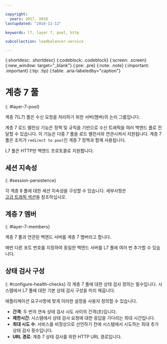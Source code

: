 ```yaml
---

copyright:
  years: 2017, 2018
lastupdated: "2018-11-12"

keywords: l7, layer 7, pool, http

subcollection: loadbalancer-service

---
```


{:shortdesc: .shortdesc}
{:codeblock: .codeblock}
{:screen: .screen}
{:new_window: target="_blank"}
{:pre: .pre}
{:note: .note}
{:important: .important}
{:tip: .tip}
{:table: .aria-labeledby="caption"}

# 계층 7 풀
{: #layer-7-pool}

계층 7(L7) 풀은 수신 요청을 처리하기 위한 서버(멤버)의 논리 그룹입니다.

계층 7 로드 밸런싱 기능은 정책 및 규칙을 기반으로 수신 트래픽을 여러 백엔드 풀로 전달할 수 있습니다. 이 기능은 다중 7 풀을 로드 밸런서와 연관시켜서 지원됩니다. 계층 7 풀은 조치가 `redirect to pool`인 계층 7 정책과 함께 사용됩니다.

L7 풀은 HTTP만 백엔드 프로토콜로 지원합니다.

## 세션 지속성
{: #session-persistence}

각 계층 8 풀에 대한 세션 지속성을 구성할 수 있습니다. 세부사항은  
[고급 트래픽 섹션](/docs/infrastructure/loadbalancer-service?topic=loadbalancer-service-advanced-traffic-management-with-ibm-cloud-load-balancer)을 참조하십시오.

## 계층 7 멤버
{: #layer-7-members}

계층 7 풀과 연관된 백엔드 서버를 계층 7 멤버라고 합니다.

매번 다른 포트 번호를 지정하여 동일한 백엔드 서버를 L7 풀에 여러 번 추가할 수 있습니다.

## 상태 검사 구성
{: #configure-health-checks}
각 계층 7 풀에 대한 상태 검사 정의는 필수입니다. 시스템에서 L7 풀에 대한 기본 상태 검사 구성을 미리 채웁니다.

애플리케이션 요구사항에 맞게 이러한 설정을 사용자 정의할 수 있습니다.

 * **간격**: 두 번의 연속 상태 검사 시도 사이의 간격(초)입니다.
 * **제한시간**: 시스템에서 상태 검사 요청에 대한 응답을 기다리는 최대 시간입니다.
 * **최대 시도 수**: 서비스를 비정상으로 선언하기 전에 시스템에서 시도하는 최대 추가 상태 검사 횟수입니다.
 * **URL 경로**: 계층 7 상태 검사를 위한 HTTP URL 경로입니다.
